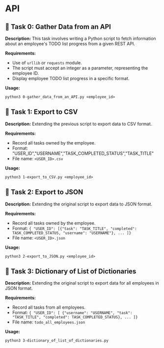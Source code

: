 # API

## :round_pushpin: Task 0: Gather Data from an API

**Description:**
This task involves writing a Python script to fetch information about an employee's TODO list progress from a given REST API.

**Requirements:**
- Use of `urllib` or `requests` module.
- The script must accept an integer as a parameter, representing the employee ID.
- Display employee TODO list progress in a specific format.

**Usage:**
```
python3 0-gather_data_from_an_API.py <employee_id>
```

## :round_pushpin: Task 1: Export to CSV

**Description:**
Extending the previous script to export data to CSV format.

**Requirements:**
- Record all tasks owned by the employee.
- Format: "USER_ID","USERNAME","TASK_COMPLETED_STATUS","TASK_TITLE"
- File name: `<USER_ID>.csv`

**Usage:**
```
python3 1-export_to_CSV.py <employee_id>
```

## :round_pushpin: Task 2: Export to JSON

**Description:**
Extending the original script to export data to JSON format.

**Requirements:**
- Record all tasks owned by the employee.
- Format: `{ "USER_ID": [{"task": "TASK_TITLE", "completed": TASK_COMPLETED_STATUS, "username": "USERNAME"}, ... ]}`
- File name: `<USER_ID>.json`

**Usage:**
```
python3 2-export_to_JSON.py <employee_id>
```

## :round_pushpin: Task 3: Dictionary of List of Dictionaries

**Description:**
Extending the original script to export data for all employees in JSON format.

**Requirements:**
- Record all tasks from all employees.
- Format: `{ "USER_ID": [ {"username": "USERNAME", "task": "TASK_TITLE", "completed": TASK_COMPLETED_STATUS}, ... ]}`
- File name: `todo_all_employees.json`

**Usage:**
```
python3 3-dictionary_of_list_of_dictionaries.py
```
